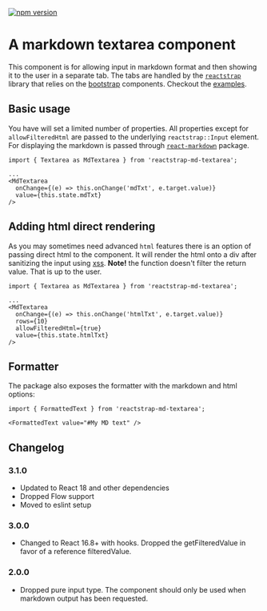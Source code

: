 [![npm version](https://badge.fury.io/js/reactstrap-md-textarea.svg)](https://badge.fury.io/js/reactstrap-md-textarea)

# A markdown textarea component

This component is for allowing input in markdown format and then showing it
to the user in a separate tab. The tabs are handled by the
[`reactstrap`](https://www.npmjs.com/package/reactstrap) library
that relies on the [bootstrap](https://getbootstrap.com/) components.
Checkout the [examples](https://gforge.github.io/reactstrap-md-textarea/).

## Basic usage

You have will set a limited number of properties. All properties except for
`allowFilteredHtml` are passed to the underlying `reactstrap::Input` element.
For displaying the markdown is passed through [`react-markdown`](https://www.npmjs.com/package/react-markdown)
package.

```{js}
import { Textarea as MdTextarea } from 'reactstrap-md-textarea';

...
<MdTextarea
  onChange={(e) => this.onChange('mdTxt', e.target.value)}
  value={this.state.mdTxt}
/>
```

## Adding html direct rendering

As you may sometimes need advanced `html` features there is an option of passing
direct html to the component. It will render the html onto a div after sanitizing
the input using [xss](https://www.npmjs.com/package/xss). **Note!** the function
doesn't filter the return value. That is up to the user.

```{js}
import { Textarea as MdTextarea } from 'reactstrap-md-textarea';

...
<MdTextarea
  onChange={(e) => this.onChange('htmlTxt', e.target.value)}
  rows={10}
  allowFilteredHtml={true}
  value={this.state.htmlTxt}
/>
```

## Formatter

The package also exposes the formatter with the markdown and html options:

```{js}
import { FormattedText } from 'reactstrap-md-textarea';

<FormattedText value="#My MD text" />
```

## Changelog

### 3.1.0

- Updated to React 18 and other dependencies
- Dropped Flow support
- Moved to eslint setup

### 3.0.0

- Changed to React 16.8+ with hooks. Dropped the getFilteredValue in favor of a reference filteredValue.

### 2.0.0

- Dropped pure input type. The component should only be used when markdown output has been requested.
